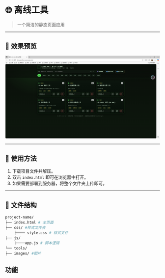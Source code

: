 # 🌐 离线工具

> 一个简洁的静态页面应用

---

## 📸 效果预览

![image-20250911151822433](.\image\image-20250911151822433.png)

---

## 🚀 使用方法

1. 下载项目文件并解压。  
2. 双击 `index.html` 即可在浏览器中打开。  
3. 如果需要部署到服务器，将整个文件夹上传即可。  

---

## 📂 文件结构

```bash
project-name/
├── index.html # 主页面
├── css/ #样式文件夹 
	├──── style.css # 样式文件
├── js/
	├────app.js # 脚本逻辑
└── tools/ 
├── images/ #图片
```

## 功能

